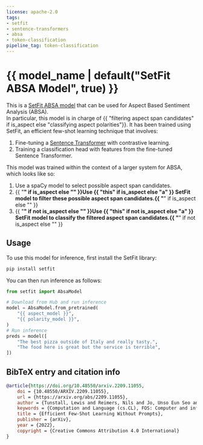 ```yaml
---
license: apache-2.0
tags:
- setfit
- sentence-transformers
- absa
- token-classification
pipeline_tag: token-classification
---
```


# {{ model_name | default("SetFit ABSA Model", true) }}

This is a [SetFit ABSA model](https://github.com/huggingface/setfit) that can be used for Aspect Based Sentiment Analysis (ABSA). \
In particular, this model is in charge of {{ "filtering aspect span candidates" if is_aspect else "classifying aspect polarities"}}.
It has been trained using SetFit, an efficient few-shot learning technique that involves:

1. Fine-tuning a [Sentence Transformer](https://www.sbert.net) with contrastive learning.
2. Training a classification head with features from the fine-tuned Sentence Transformer.

This model was trained within the context of a larger system for ABSA, which looks like so:

1. Use a spaCy model to select possible aspect span candidates.
2. {{ "**" if is_aspect else "" }}Use {{ "this" if is_aspect else "a" }} SetFit model to filter these possible aspect span candidates.{{ "**" if is_aspect else "" }}
3. {{ "**" if not is_aspect else "" }}Use {{ "this" if not is_aspect else "a" }} SetFit model to classify the filtered aspect span candidates.{{ "**" if not is_aspect else "" }}

## Usage

To use this model for inference, first install the SetFit library:

```bash
pip install setfit
```

You can then run inference as follows:

```python
from setfit import AbsaModel

# Download from Hub and run inference
model = AbsaModel.from_pretrained(
    "{{ aspect_model }}",
    "{{ polarity_model }}",
)
# Run inference
preds = model([
    "The best pizza outside of Italy and really tasty.",
    "The food here is great but the service is terrible",
])
```

## BibTeX entry and citation info

```bibtex
@article{https://doi.org/10.48550/arxiv.2209.11055,
    doi = {10.48550/ARXIV.2209.11055},
    url = {https://arxiv.org/abs/2209.11055},
    author = {Tunstall, Lewis and Reimers, Nils and Jo, Unso Eun Seo and Bates, Luke and Korat, Daniel and Wasserblat, Moshe and Pereg, Oren},
    keywords = {Computation and Language (cs.CL), FOS: Computer and information sciences, FOS: Computer and information sciences},
    title = {Efficient Few-Shot Learning Without Prompts},
    publisher = {arXiv},
    year = {2022},
    copyright = {Creative Commons Attribution 4.0 International}
}
```